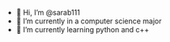 - 👋 Hi, I’m @sarab111
- 👀 I’m currently in a computer science major
- 🌱 I’m currently learning python and c++

<!---
sarab111/sarab111 is a ✨ special ✨ repository because its `README.md` (this file) appears on your GitHub profile.
You can click the Preview link to take a look at your changes.
--->
